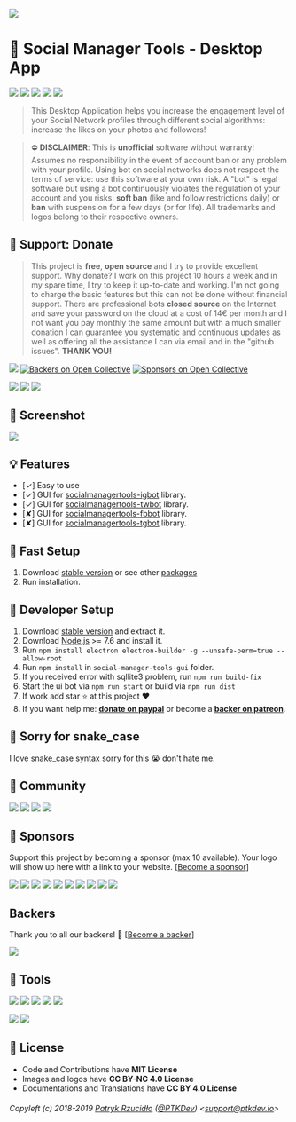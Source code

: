 [![](https://ptk.dev/img/bot/social-manager-tools.png)](https://socialmanager.tools)

# 🤖 Social Manager Tools - Desktop App

[![](https://img.shields.io/badge/version-v0.6.3-lightgrey.svg)](https://github.com/social-manager-tools/socialmanagertools-gui/releases) [![](https://img.shields.io/badge/license-MIT-brightgreen.svg)](#) [![](https://img.shields.io/badge/ES-9-F7DF1E.svg)](https://wikipedia.org/wiki/ECMAScript) [![](https://img.shields.io/badge/powered%20by-puppeteer-46aef7.svg)](https://github.com/GoogleChrome/puppeteer) [![](https://snyk.io/test/npm/@social-manager-tools/gui/badge.svg)](https://snyk.io/test/github/social-manager-tools/socialmanagertools-gui)

> This Desktop Application helps you increase the engagement level of your Social Network profiles through different social algorithms: increase the likes on your photos and followers!

> ⛔ **DISCLAIMER**: This is **unofficial** software without warranty! Assumes no responsibility in the event of account ban or any problem with your profile. Using bot on social networks does not respect the terms of service: use this software at your own risk. A "bot" is legal software but using a bot continuously violates the regulation of your account and you risks: __soft ban__ (like and follow restrictions daily) or __ban__ with suspension for a few days (or for life). All trademarks and logos belong to their respective owners.

## 🎁 Support: Donate
> This project is **free**, **open source** and I try to provide excellent support. Why donate? I work on this project 10 hours a week and in my spare time, I try to keep it up-to-date and working. I'm not going to charge the basic features but this can not be done without financial support. There are professional bots __closed source__ on the Internet and save your password on the cloud at a cost of 14€ per month and I not want you pay monthly the same amount but with a much smaller donation I can guarantee you systematic and continuous updates as well as offering all the assistance I can via email and in the "github issues". **THANK YOU!**

[![](https://img.shields.io/badge/donate-opencollective-5DA4F9.svg)](http://opencollective.ptkdev.io) [![Backers on Open Collective](https://opencollective.com/social-manager-tools/backers/badge.svg)](#backers) [![Sponsors on Open Collective](https://opencollective.com/social-manager-tools/sponsors/badge.svg)](#sponsors) 

[![](https://img.shields.io/badge/donate-paypal-005EA6.svg)](http://paypal.ptkdev.io) [![](https://img.shields.io/badge/donate-patreon-F87668.svg)](http://patreon.ptkdev.io) [![](https://img.shields.io/badge/buy%20me-coffee-4B788C.svg)](http://coffee.ptkdev.io)

## 🔖 Screenshot
[![](https://ptk.dev/img/bot/social-manager-tools.gif)](https://instagram.bot.ptkdev.io)

## 💡 Features
* [✓] Easy to use
* [✓] GUI for [socialmanagertools-igbot](https://github.com/social-manager-tools/socialmanagertools-igbot) library.
* [✓] GUI for [socialmanagertools-twbot](https://github.com/social-manager-tools/socialmanagertools-twbot) library.
* [✘] GUI for [socialmanagertools-fbbot](https://github.com/social-manager-tools/socialmanagertools-fbbot) library.
* [✘] GUI for [socialmanagertools-tgbot](https://github.com/social-manager-tools/socialmanagertools-tgbot) library.

## 🔨 Fast Setup
1. Download [stable version](https://socialmanager.tools) or see other [packages](https://github.com/social-manager-tools/socialmanagertools-gui/releases)
2. Run installation.

## 🔧 Developer Setup
1. Download [stable version](https://github.com/social-manager-tools/socialmanagertools-gui/releases) and extract it.
2. Download [Node.js](https://nodejs.org/it/) >= 7.6 and install it.
3. Run `npm install electron electron-builder -g --unsafe-perm=true --allow-root`
4. Run `npm install` in `social-manager-tools-gui` folder.
5. If you received error with sqllite3 problem, run `npm run build-fix`
6. Start the ui bot via `npm run start` or build via `npm run dist`
7. If work add star :star: at this project :heart:
8. If you want help me: **[donate on paypal](http://paypal.ptkdev.io)** or become a **[backer on patreon](http://patreon.ptkdev.io)**.

## 🐍 Sorry for snake_case
I love snake_case syntax sorry for this 😭 don't hate me.

## 🍻 Community
[![](https://img.shields.io/badge/chat%20on-discord-7289da.svg)](http://discord.ptkdev.io) [![](https://img.shields.io/badge/chat%20on-slack-orange.svg)](http://slack.ptkdev.io)  [![](https://img.shields.io/badge/blog-medium-2AE176.svg)](http://blog.ptkdev.io) [![](https://img.shields.io/badge/twitter-socialmanagertools-2AA3EF.svg)](https://twitter.com/socialmanagertools)

## 👑 Sponsors
Support this project by becoming a sponsor (max 10 available). Your logo will show up here with a link to your website. [[Become a sponsor](https://opencollective.com/social-manager-tools#sponsor)]

<a href="https://opencollective.com/social-manager-tools/sponsor/0/website" target="_blank"><img src="https://opencollective.com/social-manager-tools/sponsor/0/avatar.svg"></a>
<a href="https://opencollective.com/social-manager-tools/sponsor/1/website" target="_blank"><img src="https://opencollective.com/social-manager-tools/sponsor/1/avatar.svg"></a>
<a href="https://opencollective.com/social-manager-tools/sponsor/2/website" target="_blank"><img src="https://opencollective.com/social-manager-tools/sponsor/2/avatar.svg"></a>
<a href="https://opencollective.com/social-manager-tools/sponsor/3/website" target="_blank"><img src="https://opencollective.com/social-manager-tools/sponsor/3/avatar.svg"></a>
<a href="https://opencollective.com/social-manager-tools/sponsor/4/website" target="_blank"><img src="https://opencollective.com/social-manager-tools/sponsor/4/avatar.svg"></a>
<a href="https://opencollective.com/social-manager-tools/sponsor/5/website" target="_blank"><img src="https://opencollective.com/social-manager-tools/sponsor/5/avatar.svg"></a>
<a href="https://opencollective.com/social-manager-tools/sponsor/6/website" target="_blank"><img src="https://opencollective.com/social-manager-tools/sponsor/6/avatar.svg"></a>
<a href="https://opencollective.com/social-manager-tools/sponsor/7/website" target="_blank"><img src="https://opencollective.com/social-manager-tools/sponsor/7/avatar.svg"></a>
<a href="https://opencollective.com/social-manager-tools/sponsor/8/website" target="_blank"><img src="https://opencollective.com/social-manager-tools/sponsor/8/avatar.svg"></a>
<a href="https://opencollective.com/social-manager-tools/sponsor/9/website" target="_blank"><img src="https://opencollective.com/social-manager-tools/sponsor/9/avatar.svg"></a>

## Backers
Thank you to all our backers! 🙏 [[Become a backer](https://opencollective.com/social-manager-tools#backer)]

<a href="https://opencollective.com/social-manager-tools#backers" target="_blank"><img src="https://opencollective.com/social-manager-tools/backers.svg?width=890"></a>

## 📲 Tools
[![](https://img.shields.io/badge/app-social%20manager%20tools-ff7f19.svg)](http://socialmanager.tools/)
[![](https://img.shields.io/badge/api-instagram%20bot-895a4d.svg)](https://github.com/social-manager-tools/socialmanagertools-igbot)
[![](https://img.shields.io/badge/api-twitter%20bot-21B7F4.svg)](https://github.com/social-manager-tools/socialmanagertools-twbot)
[![](https://img.shields.io/badge/api-facebook%20bot-3b5998.svg)](https://github.com/social-manager-tools/socialmanagertools-fbbot)
[![](https://img.shields.io/badge/telegram%20bot-feed%20rss%20for%20wordpress%20&amp;%20medium-00AB6C.svg)](https://github.com/social-manager-tools/socialmanagertools-gui-tgbot)

[![](https://img.shields.io/badge/app-meingifs-E1215B.svg)](https://meingifs.pics/)
[![](https://img.shields.io/badge/stickers-ptkdev-128C7E.svg)](https://stickers.ptkdev.io/)

## 💫 License
* Code and Contributions have **MIT License**
* Images and logos have **CC BY-NC 4.0 License**
* Documentations and Translations have **CC BY 4.0 License**

###### Copyleft (c) 2018-2019 [Patryk Rzucidło](https://ptk.dev) ([@PTKDev](https://twitter.com/ptkdev)) <[support@ptkdev.io](mailto:support@ptkdev.io)>